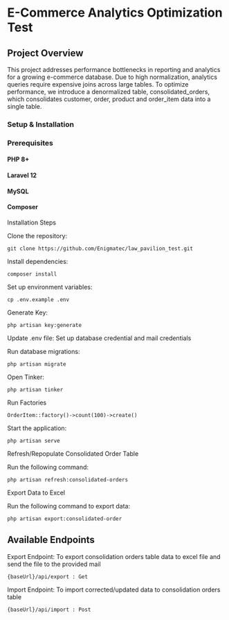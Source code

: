 # E-Commerce Analytics Optimization Test

## Project Overview

This project addresses performance bottlenecks in reporting and analytics for a growing e-commerce database. Due to high normalization, analytics queries require expensive joins across large tables. To optimize performance, we introduce a denormalized table, consolidated_orders, which consolidates customer, order, product and order_item data into a single table.

### Setup & Installation
### Prerequisites
#### PHP 8+
#### Laravel 12
#### MySQL 
#### Composer

Installation Steps

Clone the repository:
```
git clone https://github.com/Enigmatec/law_pavilion_test.git
```

Install dependencies: 
```
composer install
```
Set up environment variables:  
```
cp .env.example .env

```
Generate Key: 
```
php artisan key:generate
```
Update .env file: 
Set up database credential and mail credentials

Run database migrations: 
```
php artisan migrate

```
Open Tinker: 
```
php artisan tinker

```
Run Factories
```
OrderItem::factory()->count(100)->create()

```
Start the application: 
```
php artisan serve
```
Refresh/Repopulate Consolidated Order Table

Run the following command:
```
php artisan refresh:consolidated-orders

```
Export Data to Excel

Run the following command to export data:
```
php artisan export:consolidated-order

```
## Available Endpoints
Export Endpoint: To export consolidation orders table data to excel file and send the file to the provided mail
```
{baseUrl}/api/export : Get
```
Import Endpoint: To import corrected/updated  data to consolidation orders table
```
{baseUrl}/api/import : Post
```

